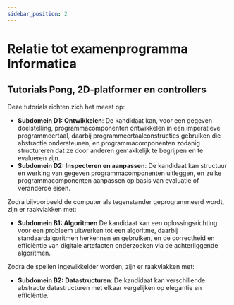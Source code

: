 ```yaml
---
sidebar_position: 2
---
```


# Relatie tot examenprogramma Informatica

## Tutorials Pong, 2D-platformer en controllers

Deze tutorials richten zich het meest op:
- **Subdomein D1: Ontwikkelen**: De kandidaat kan, voor een gegeven doelstelling, programmacomponenten ontwikkelen in een imperatieve programmeertaal, daarbij programmeertaalconstructies gebruiken die abstractie ondersteunen, en programmacomponenten zodanig structureren dat ze door anderen gemakkelijk te begrijpen en te evalueren zijn.
- **Subdomein D2: Inspecteren en aanpassen**: De kandidaat kan structuur en werking van gegeven programmacomponenten uitleggen, en zulke programmacomponenten aanpassen op basis van evaluatie of veranderde eisen.

Zodra bijvoorbeeld de computer als tegenstander geprogrammeerd wordt, zijn er raakvlakken met:
- **Subdomein B1: Algoritmen** De kandidaat kan een oplossingsrichting voor een probleem uitwerken tot een algoritme, daarbij standaardalgoritmen herkennen en gebruiken, en de correctheid en efficiëntie van
digitale artefacten onderzoeken via de achterliggende algoritmen.

Zodra de spellen ingewikkelder worden, zijn er raakvlakken met:
- **Subdomein B2: Datastructuren**: De kandidaat kan verschillende abstracte datastructuren met elkaar vergelijken op elegantie en efficiëntie.


